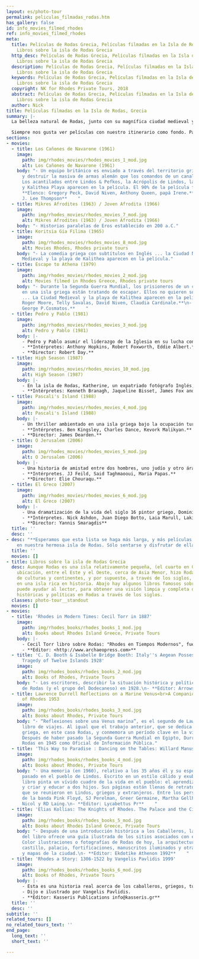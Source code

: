 ```yaml
---
layout: es/photo-tour
permalink: peliculas_filmadas_rodas.htm
has_gallery: false
id: info_movies_filmed_rhodes
ref: info_movies_filmed_rhodes
meta:
  title: Películas de Rodas Grecia, Películas filmadas en la Isla de Rodas Grecia,
    Libros sobre la isla de Rodas Grecia
  http_desc: Películas de Rodas Grecia, Películas filmadas en la Isla de Rodas Grecia,
    Libros sobre la isla de Rodas Grecia
  description: Películas de Rodas Grecia, Películas filmadas en la Isla de Rodas Grecia,
    Libros sobre la isla de Rodas Grecia
  keywords: Películas de Rodas Grecia, Películas filmadas en la Isla de Rodas Grecia,
    Libros sobre la isla de Rodas Grecia
  copyright: NK for Rhodes Private Tours, 2018
  abstract: Películas de Rodas Grecia, Películas filmadas en la Isla de Rodas Grecia,
    Libros sobre la isla de Rodas Grecia
  author: Nick
title: Películas filmadas en la Isla de Rodas, Grecia
summary: |-
  La belleza natural de Rodas, junto con su magnífica ciudad medieval y otros monumentos históricos que siempre han apelado a los productores de películas. No es de extrañar, por tanto, que un gran número de producciones de cine griegos y extranjeros, incluidos algunos de los mejores de Hollywood fueron filmados en Rodas.

  Siempre nos gusta ver películas con nuestro itinerario como fondo. Para todas las personas planificación de visitar Rodas le recomendamos que lleguen a ver algunas de estas películas y obtener una muestra de la belleza única de la isla. Pero incluso a todos aquellos visitantes que han venido a Rodas antes y han adorado a la isla, que estas películas sean para ellos una oportunidad de recordar todos los lugares notables que han sido. Es emocionante y divertido de ver una película y ser capaz de reconocer los lugares que fue filmado.
sections:
- movies:
  - title: Los Cañones de Navarone (1961)
    image:
      path: img/rhodes_movies/rhodes_movies_1_mod.jpg
      alt: Los Cañones de Navarone (1961)
    body: "- Un equipo británico es enviado a través del territorio griego ocupados
      y destruir la masiva de armas alemán que los comandos de un canal de mar clave.
      Los acantilados entre Lindos & Pefkos, la Acrópolis de Lindos, la ciudad medieval,
      y Kalithea Playa aparecen en la película. El 90% de la película filmada en Rodas.\n-
      **Elenco: Gregory Peck, David Niven, Anthony Queen, papá Irene.**\n- **Director:
      J. Lee Thompson**    "
  - title: Mikres Afrodites (1963) / Joven Afrodita (1966)
    image:
      path: img/rhodes_movies/rhodes_movies_7_mod.jpg
      alt: Mikres Afrodites (1963) / Joven Afrodita (1966)
    body: "- Historias paralelas de Eros establecido en 200 a.C."
  - title: Koritsia Gia Filima (1965)
    image:
      path: img/rhodes_movies/rhodes_movies_8_mod.jpg
      alt: Movies Rhodes, Rhodes private tours
    body: "- La comedia griega con subtítulos en Inglés ... la Ciudad Nueva, la Ciudad
      Medieval y la playa de Kalithea aparecen en la película."
  - title: Escape to Athena (1979)
    image:
      path: img/rhodes_movies/rhodes_movies_2_mod.jpg
      alt: Movies filmed in Rhodes Greece, Rhodes private tours
    body: "- Durante la Segunda Guerra Mundial, los prisioneros de un campo alemán
      en una isla griega están tratando de escapar. Ellos no quieren sólo su libertad
      ... La Ciudad Medieval y la playa de Kalithea aparecen en la película.\n- **Intérpretes:
      Roger Moore, Telly Savalas, David Niven, Claudia Cardinale.**\n- **Director:
      George P.Cosmatos.**    "
  - title: Pedro y Pablo (1981)
    image:
      path: img/rhodes_movies/rhodes_movies_3_mod.jpg
      alt: Pedro y Pablo (1981)
    body: |-
      - Pedro y Pablo asumir el liderazgo de la Iglesia en su lucha contra la oposición violenta a las enseñanzas de Cristo y de sus propios conflictos personales... Filmada en la Ciudad Vieja
      - **Intérpretes: Anthony Hopkins, Robert Foxworth, Eddie Albert.**
      - **Director: Robert Day.**
  - title: High Season (1987)
    image:
      path: img/rhodes_movies/rhodes_movies_10_mod.jpg
      alt: High Season (1987)
    body: |-
      - En la isla de Rodas, Katherine, un expatriado fotógrafo Inglés, vive con su hija. Un local de jóvenes quiere fomentar el turismo...
      - **Intérpretes: Kenneth Branagh, Jaqueline Bisset, James Fox and Irene Pappas. Filmada en Lindos.**
  - title: Pascali's Island (1988)
    image:
      path: img/rhodes_movies/rhodes_movies_4_mod.jpg
      alt: Pascali's Island (1988)
    body: |-
      - Un thriller ambientado en una isla griega bajo la ocupación turca durante la caída del Imperio Otomano. Filmada en la Ciudad Vieja y en varias playas.
      - **Intérpretes. Ben Kingsley, Charles Dance, Kevork Malikyan.**
      - **Director: James Dearden.**
  - title: O Jerusalem (2006)
    image:
      path: img/rhodes_movies/rhodes_movies_5_mod.jpg
      alt: O Jerusalem (2006)
    body: |-
      - Una historia de amistad entre dos hombres, uno judío y otro árabe, como el estado de Israel está creando... Filmada en la Ciudad Medieval.
      - **Intérpretes. JJ Feild, Said Taghmaooui, Maria Papas.**
      - **Director: Elie Chouraqu.**
  - title: El Greco (2007)
    image:
      path: img/rhodes_movies/rhodes_movies_6_mod.jpg
      alt: El Greco (2007)
    body: |-
      - Una dramatización de la vida del siglo 16 pintor griego, Dominicos Theotokopoulos, quien, en busca de libertad y de amor, sale de Creta y se va a Venecia y finalmente Toledo... Filmada en la Ciudad Medieval.
      - **Intérpretes. Nick Ashdon, Juan Diego Botto, Laia Marull, Lakis Lazopoulos.**
      - **Director: Yannis Smaragdis**
  title: ''
  desc: ''
- desc: "**Esperamos que esta lista se haga más larga, y más películas se rodarán
    en nuestra hermosa isla de Rodas. Sólo sentarse y disfrutar de ellas!**"
  title: ''
  movies: []
- title: Libros sobre la isla de Rodas Grecia
  desc: Aunque Rodas es una isla relativamente pequeña, (el cuarto en Grecia), su
    ubicación, entre el Este y el Oeste, cerca de Asia Menor, hizo Rodas, una encrucijada
    de culturas y continentes, y por supuesto, a través de los siglos, se convirtió
    en una isla rica en historia. Abajo hay algunos libros famosos sobre Rodas, que
    puede ayudar al lector, para obtener una visión limpia y completa de las situaciones
    históricas y políticas en Rodas a través de los siglos.
  classes: photo-tour__standout
  movies: []
- movies:
  - title: 'Rhodes in Modern Times: Cecil Torr in 1887'
    image:
      path: img/rhodes_books/rhodes_books_1_mod.jpg
      alt: Books about Rhodes Island Greece, Private Tours
    body: |-
      - Cecil Torr libro sobre Rodas: "Rhodes en Tiempos Modernos", fue publicado por primera vez en 1887. En el libro Torr se da cuenta de la historia de Rodas bizantinos y los tiempos de los Caballeros de San Juan, incluyendo los hechos del Gran Asedio, que culminó en la expulsión de los caballeros de la isla en 1522.
      - **Editor: <http://www.archaeopress.com>**
  - title: 'C. D. Booth & Isabelle Bridge Booth: Italy''s Aegean Possessions<br>The
      Tragedy of Twelve Islands 1928'
    image:
      path: img/rhodes_books/rhodes_books_2_mod.jpg
      alt: Books of Rhodes, Private Tours
    body: "- Los escritores, describir la situación histórica y política en la isla
      de Rodas (y el grupo del Dodecaneso) en 1928.\n- **Editor: Arrowsmith**    "
  - title: Lawrence Durrell Reflections on a Marine Venus<br>A Companion to the Landscape
      of Rhodes 1953
    image:
      path: img/rhodes_books/rhodes_books_3_mod.jpg
      alt: Books about Rhodes, Private Tours
    body: "- “Reflexiones sobre una Venus marina”, es el segundo de Lawrence Durrell
      libro de viajes. Al igual que el trabajo anterior, que se dedica a una isla
      griega, en este caso Rodas, y conmemora un período clave en la vida de su autor.
      Después de haber pasado la Segunda Guerra Mundial en Egipto, Durrell llegó a
      Rodas en 1945 como Oficial de Información Pública."
  - title: 'This Way to Paradise : Dancing on the Tables: Willard Manus'
    image:
      path: img/rhodes_books/rhodes_books_4_mod.jpg
      alt: Books about Rhodes, Private Tours
    body: "- Una memoria (en 1960), relativo a los 35 años él y su esposa Mavis han
      pasado en el pueblo de Lindos. Escrito en un estilo cálido y exuberante, el
      libro pinta un vívido cuadro de la vida en el pueblo: el aprendizaje del idioma,
      y criar y educar a dos hijos. Sus páginas están llenas de retratos de las personas
      que se reunieron en Lindos, griegos y extranjeros. Entre los personajes son
      de la banda Pink Floyd, SJ Perelman, Greer Germaine, Martha Gellhorn, Williamson
      Nicol y RD Laing.\n- **Editor: Lycabettus Pr**    "
  - title: 'Elias Kollias: The Knights of Rhodes. The Palace and the City.'
    image:
      path: img/rhodes_books/rhodes_books_5_mod.jpg
      alt: Books about Rhodes Island Greece, Private Tours
    body: "- Después de una introducción histórica a los Caballeros, la mayor parte
      del libro ofrece una guía ilustrada de los sitios asociados con ellos en Rodas.
      Color ilustraciones o fotografías de Rodas de hoy, la arquitectura, el arte,
      castillo, palacio, fortificaciones, manuscritos iluminados y otras obras. Planos
      y mapas de la ciudad.\n- **Editor: Ekdotike Athenon 1992**    "
  - title: 'Rhodes a Story: 1306-1522 by Vangelis Pavlidis 1999'
    image:
      path: img/rhodes_books/rhodes_books_6_mod.jpg
      alt: Books of Rhodes, Private Tours
    body: |-
      - Esta es una historia real acerca de los caballeros, griegos, turcos, piratas, dragones y otras criaturas extrañas y peligrosas. escrito e ilustrado en una especie de forma de cómic.
      - Dijo e ilustrado por Vangelis Pavlidis.
      - **Editor: Kasseris Publications info@kasseris.gr**
  title: ''
  desc: ''
subtitle: ''
related_tours: []
no_related_tours_text: ''
end_page:
  long_text: ''
  short_text: ''

---
```


